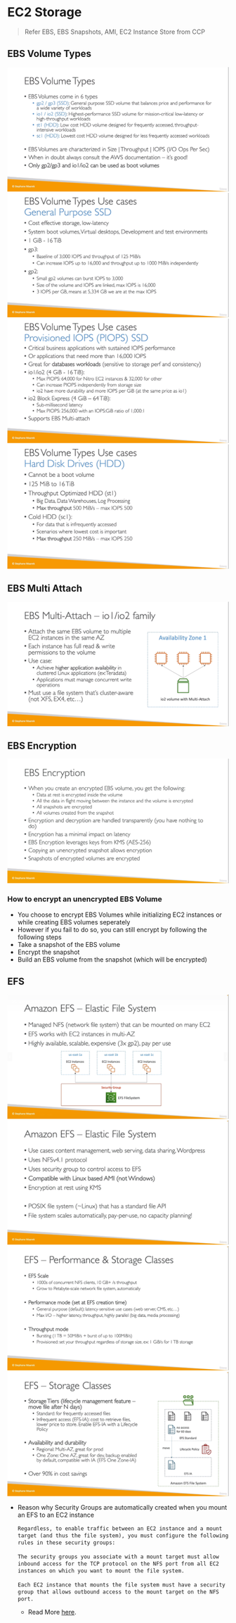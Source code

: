# EC2 Storage
> Refer EBS, EBS Snapshots, AMI, EC2 Instance Store from CCP

## EBS Volume Types
![](img/ebsv1.png)  
![](img/gpv.png)   
![](img/piops.png)  
![](img/scst.png)  

## EBS Multi Attach
![](img/multi-attach.png)  

## EBS Encryption
![](img/encryption.png)  

### How to encrypt an unencrypted EBS Volume
* You choose to encrypt EBS Volumes while initializing EC2 instances or while creating EBS volumes seperately
* However if you fail to do so, you can still encrypt by following the following steps
* Take a snapshot of the EBS volume
* Encrypt the snapshot
* Build an EBS volume from the snapshot (which will be encrypted)
## EFS
![](img/efs.png)  
![](img/efs1.png)  
![](img/efsperf.png)  
![](img/efsclasses.png)  

* Reason why Security Groups are automatically created when you mount an EFS to an EC2 instance  
    ```
    Regardless, to enable traffic between an EC2 instance and a mount target (and thus the file system), you must configure the following rules in these security groups:

    The security groups you associate with a mount target must allow inbound access for the TCP protocol on the NFS port from all EC2 instances on which you want to mount the file system.

    Each EC2 instance that mounts the file system must have a security group that allows outbound access to the mount target on the NFS port.
    ```
    * Read More [here](https://docs.aws.amazon.com/efs/latest/ug/accessing-fs-create-security-groups.html).